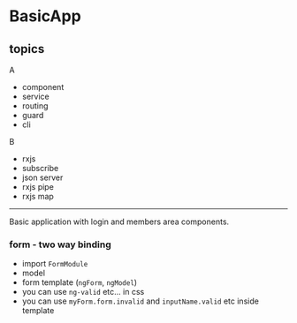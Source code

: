 # BasicApp

topics
-------
A
- component
- service
- routing
- guard
- cli

B
- rxjs
- subscribe
- json server
- rxjs pipe
- rxjs map

---
Basic application with login and members area components.


### form - two way binding
- import `FormModule`
- model
- form template (`ngForm`, `ngModel`)
- you can use `ng-valid` etc... in css
- you can use `myForm.form.invalid` and `inputName.valid` etc inside template
